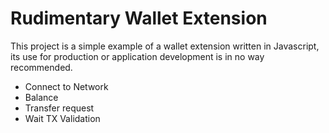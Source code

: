 # Rudimentary Wallet Extension

This project is a simple example of a wallet extension written in Javascript, its use for production or application development is in no way recommended.

- Connect to Network
- Balance
- Transfer request
- Wait TX Validation